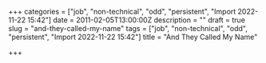 +++
categories = ["job", "non-technical", "odd", "persistent", "Import 2022-11-22 15:42"]
date = 2011-02-05T13:00:00Z
description = ""
draft = true
slug = "and-they-called-my-name"
tags = ["job", "non-technical", "odd", "persistent", "Import 2022-11-22 15:42"]
title = "And They Called My Name"

+++




